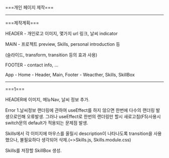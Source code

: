===개인 페이지 제작===

---

===제작계획===

HEADER - 개인로고 이미지, 몇가지 url 링크, 날씨 indicator

MAIN - 프로젝트 preview, Skills, personal introduction 등

(슬라이드, transform, transition 등의 효과 사용)

FOOTER - contact info, ...

App - Home - Header, Main, Footer - Weacther, Skills, SkillBox

---

===1===

HEADER에 이미지, 메뉴Nav, 날씨 정보 추가.

Error 1.날씨정보 랜더링에 관하여 useEffect를 하지 않으면 한번에 다수의 랜더링 발생으로인해 오류발생. 그러나 useEffect로 한번의 랜더링만 할시 새로고침(F5)사용시 switch문의 default가 적용되는 문제점 발생.

Skills에서 각 이미지에 마우스를 올릴시 description이 나타나도록 transition을 사용했으나, 불필요하다 생각되어 삭제.(=>Skills.js, Skills.module.css)

Skills를 저장할 SkillBox 생성.
